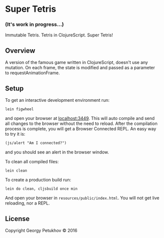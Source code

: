 # Super Tetris
### (It's work in progress...)

Immutable Tetris. Tetris in ClojureScript. Super Tetris!

## Overview

A version of the famous game written in ClojureScript, doesn't use any mutation. On each frame, 
the state is modified and passed as a parameter to requestAnimationFrame. 

## Setup

To get an interactive development environment run:

    lein figwheel

and open your browser at [localhost:3449](http://localhost:3449/).
This will auto compile and send all changes to the browser without the
need to reload. After the compilation process is complete, you will
get a Browser Connected REPL. An easy way to try it is:

    (js/alert "Am I connected?")

and you should see an alert in the browser window.

To clean all compiled files:

    lein clean

To create a production build run:

    lein do clean, cljsbuild once min

And open your browser in `resources/public/index.html`. You will not
get live reloading, nor a REPL. 

## License

Copyright Georgy Petukhov © 2016